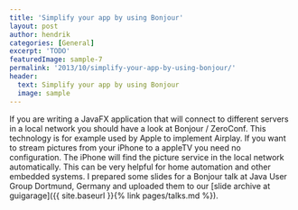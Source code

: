 ```yaml
---
title: 'Simplify your app by using Bonjour'
layout: post
author: hendrik
categories: [General]
excerpt: 'TODO'
featuredImage: sample-7
permalink: '2013/10/simplify-your-app-by-using-bonjour/'
header:
  text: Simplify your app by using Bonjour
  image: sample
---
```

If you are writing a JavaFX application that will connect to different servers in a local network you should have a look at Bonjour / ZeroConf. This technology is for example used by Apple to implement Airplay. If you want to stream pictures from your iPhone to a appleTV you need no configuration. The iPhone will find the picture service in the local network automatically. This can be very helpful for home automation and other embedded systems. I prepared some slides for a Bonjour talk at Java User Group Dortmund, Germany and uploaded them to our [slide archive at guigarage]({{ site.baseurl }}{% link pages/talks.md %}).
